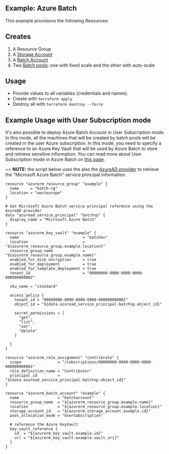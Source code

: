 ## Example: Azure Batch

This example provisions the following Resources:

## Creates

1. A Resource Group
2. A [Storage Account](https://docs.microsoft.com/en-us/azure/batch/batch-api-basics#azure-storage-account)
3. A [Batch Account](https://docs.microsoft.com/en-us/azure/batch/batch-api-basics#account)
4. Two [Batch pools](https://docs.microsoft.com/en-us/azure/batch/batch-api-basics#pool): one with fixed scale and the other with auto-scale

## Usage

- Provide values to all variables (credentials and names).
- Create with `terraform apply`
- Destroy all with `terraform destroy --force`

## Example Usage with User Subscription mode

It's also possible to deploy Azure Batch Account in User Subscription mode. In this mode, all the machines that will be created by batch pools will be created in the user Azure subscription. In this mode, you need to specify a reference to an Azure Key Vault that will be used by Azure Batch to store and retrieve sensitive information. You can read more about User Subscription mode in Azure Batch on [this page](https://docs.microsoft.com/en-us/azure/batch/batch-api-basics#account).

~> **NOTE:** the script below uses the also the [AzureAD provider](https://www.terraform.io/docs/providers/azuread/) to retrieve the "Microsoft Azure Batch" service principal information.


```hcl
resource "azurerm_resource_group" "example" {
  name     = "batch-rg"
  location = "westeurope"
}

# Get Microsoft Azure Batch service principal reference using the AzureAD provider
data "azuread_service_principal" "batchsp" {
  display_name = "Microsoft Azure Batch"
}

resource "azurerm_key_vault" "example" {
  name                            = "batchkv"
  location                        = "${azurerm_resource_group.example.location}"
  resource_group_name             = "${azurerm_resource_group.example.name}"
  enabled_for_disk_encryption     = true
  enabled_for_deployment          = true
  enabled_for_template_deployment = true
  tenant_id                       = "00000000-0000-0000-0000-000000000002"

  sku_name = "standard"

  access_policy {
    tenant_id = "00000000-0000-0000-0000-000000000002"
    object_id = "${data.azuread_service_principal.batchsp.object_id}"

    secret_permissions = [
      "get",
      "list",
      "set",
      "delete"
    ]

  }
}

resource "azurerm_role_assignment" "contribrole" {
  scope                = "/subscriptions/00000000-0000-0000-0000-000000000001"
  role_definition_name = "Contributor"
  principal_id         = "${data.azuread_service_principal.batchsp.object_id}"
}

resource "azurerm_batch_account" "example" {
  name                 = "batchaccount"
  resource_group_name  = "${azurerm_resource_group.example.name}"
  location             = "${azurerm_resource_group.example.location}"
  storage_account_id   = "${azurerm_storage_account.example.id}"
  pool_allocation_mode = "UserSubscription"
  
  # reference the Azure KeyVault
  key_vault_reference {
    id  = "${azurerm_key_vault.example.id}"
    url = "${azurerm_key_vault.example.vault_uri}"
  }
}
```
